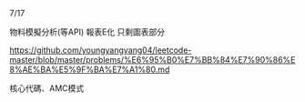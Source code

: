 7/17

<!-- Leetcode刷題數  總刷40題 今天刷了0題-->

<!-- 第一個專案 5/28 合約管理(完成--已上正式機)-->
<!-- 第二個專案 -->物料模擬分析(等API)
<!-- 第三個專案 6/18 excelE化(Z_生管_00料品基本資料_V1.0)(完成--已上正式機) -->
<!-- 第四個專案 6/24 excelE化(Z_物控_01料品領料數量_V1.2)(完成--已上正式機) -->
<!-- 第五個專案 6/28 excel E 化(Z_倉庫_03料品庫存現況查詢_V1.0)(完成--已上測試機) -->
<!-- 第六個專案 7/10 標準工時 E 化(完成--已上測試機)-->
<!-- 第七個專案 -->報表E化 只剩圖表部分
<!-- 第八個專案 7/12 資材料況表 (完成--已上測試機) -->
<!-- 第九個專案 工令單總表&料品檢驗報表 圖刻完了 -->
<!-- 第十個專案 銷貨明細表 圖刻完了 -->

<!-- 討論QCC主題 -->
<!-- 業務分析圖表上線後對業務人員的影響 -->


<!-- 自學進度 -->
<!-- 數組理論基礎 -->
https://github.com/youngyangyang04/leetcode-master/blob/master/problems/%E6%95%B0%E7%BB%84%E7%90%86%E8%AE%BA%E5%9F%BA%E7%A1%80.md

核心代碼、AMC模式
<!-- Leetcode就是核心代碼 -->
<!-- AMC則是白板題完全都沒有全部自己寫 -->

<!-- 互聯網大廠研發流程 大廠因為是多人一起開發 需要統一規範-->
<!-- 
1.需求文檔————————————————————————紀錄每個階段、項目迭代過程
2.這個需求包含了哪些功能 ——————————實現需求要修改/新增的模塊、拆解要開發的功能
3.確定有哪些難點——————————————————確定工作中迭代的難點並且記錄下來，和量化項目時間
4.畫架構圖————————————————————————如果添加模塊沒有架構圖沒有文檔,後續人員很難維護
5.定協議—————————————————————————後台模塊之間進行通訊需要協議,後台與前端通訊也要協議,
————————————————————————————————只要有交互就要確定協議的數據格式,定協議要考慮到兼容、維護
6.設計數據結構和算法——————————————設計數據結構要更多一些,因為要選擇什麼容器、格式來處理數據
—————————————————————————————————快排、二元樹、動態規則通常都是直接調包,因為要快
—————————————————————————————————而且自己實現的算法大概率沒有現成的算法街口安全性高
7.預估一下容量————————————————————後端開發要估計模快要多大磁盤、內存、帶寬、幾核CPU
—————————————————————————————————如果沒有評估可能一上線把機器弄爆,也會影響其他模塊運行
8.考慮部屬————————————————————————考慮模塊的容災性,服務部署在三台機器上,如果一台掛了還有其他兩台
—————————————————————————————————可以提供服務,還有彈性可伸縮,流量突然上來了,可通過快速部署多台機器
—————————————————————————————————來抗住流量,而不是模塊只能在單機上跑
9.設計評審————————————————————————前八階段都是設計階段,設計完需要組裡同學評審看有沒有問題
—————————————————————————————————也看看各別寫的模塊，會不會給其他模塊或是整個系統帶來問題、設計的合理性
10.寫代碼—————————————————————————體力活
11.自測———————————————————————————測試自己功能有沒有問題
12.聯調———————————————————————————如果自己模快可能涉及到其他模塊之間的交互,或者跟前後端的交互
——————————————————————————————————需要其他人一起配合測試、可能會有很多溝通工作,這也是大廠開發效率低
——————————————————————————————————因為上百人開發 溝通上也會有消耗
13.交給測試————————————————————————自己的代碼自己測通常測不出問題,需要交給測是同學測一測
——————————————————————————————————如果測試同學測出問題就要判斷是否確實有問題或是測試方式不對
——————————————————————————————————過程反反覆覆測到測試同學沒問題了
14.code review—————————————————————代碼合入主干之前需要項目組同學來評審一下代碼
———————————————————————————————————之前是評審設計,看設計上有沒有缺失,這次是讓大家看代碼寫得如何
———————————————————————————————————例如合入主幹會不會有問題,代碼兼容性作得好不好,接口設計得好不好,
———————————————————————————————————字段、函數、變量名、命名合不合理
15.合入主幹—————————————————————————可能自己代碼沒問題,合入之後就有問題,一班是合入時有衝突,
———————————————————————————————————例如你從主幹拉出一個分支,另一個同學從主幹拉出一個分支,
———————————————————————————————————而且兩個分支修改了同一個模塊,如果另一個同學提前合入主幹,
———————————————————————————————————再合入就會有代碼衝突，再解決代碼衝突時,就會修改別人的代碼,
———————————————————————————————————這個過程很容易產生新的bug,一班合入主幹之後,測試同學還會要重新跑
———————————————————————————————————一個全量測試,才能發布
16.發布————————————————————————————把主干的代碼更新到線上的服務器上,通常選擇在深夜上線,是因為深夜用戶最少
———————————————————————————————————如果出問題,影響的用戶會較少,可以快速修復
總結:通常流程越是正規,開發效率就會越低,想要提升效率就是簡化流程,但就會提高項目出錯的概率

-->